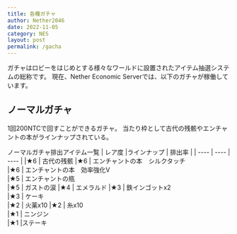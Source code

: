 ```yaml
---
title: 各種ガチャ
author: Nether2046
date: 2022-11-05
category: NES
layout: post
permalink: /gacha
---
```


ガチャはロビーをはじめとする様々なワールドに設置されたアイテム抽選システムの総称です。
現在、Nether Economic Serverでは、以下のガチャが稼働しています。


## ノーマルガチャ
1回200NTCで回すことができるガチャ。
当たり枠として古代の残骸やエンチャントの本がラインナップされている。


ノーマルガチャ排出アイテム一覧
| レア度	|ラインナップ |	排出率 |
| ---- | ---- | ---- |
|★6	| 古代の残骸	
|★6	| エンチャントの本　シルクタッチ	
|★6	| エンチャントの本　効率強化Ⅴ	
|★5	| エンチャントの瓶	
|★5	| ガストの涙	
|★4	| エメラルド	
|★3	| 鉄インゴットx2	
|★3	| ケーキ	
|★2	| 火薬x10	
|★2	| 糸x10	
|★1	| ニンジン	
|★1	|ステーキ	
